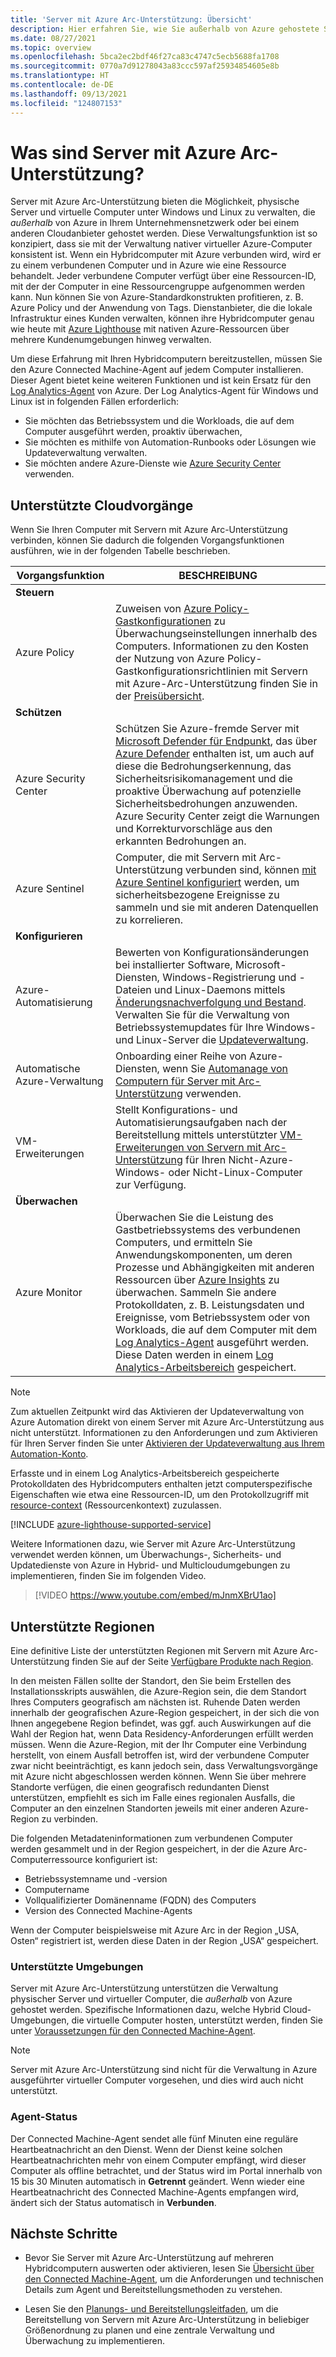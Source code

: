 ```yaml
---
title: 'Server mit Azure Arc-Unterstützung: Übersicht'
description: Hier erfahren Sie, wie Sie außerhalb von Azure gehostete Server mithilfe von Servern mit Azure Arc-Unterstützung wie eine Azure-Ressource verwalten.
ms.date: 08/27/2021
ms.topic: overview
ms.openlocfilehash: 5bca2ec2bdf46f27ca83c4747c5ecb5688fa1708
ms.sourcegitcommit: 0770a7d91278043a83ccc597af25934854605e8b
ms.translationtype: HT
ms.contentlocale: de-DE
ms.lasthandoff: 09/13/2021
ms.locfileid: "124807153"
---
```

# <a name="what-is-azure-arc-enabled-servers"></a>Was sind Server mit Azure Arc-Unterstützung?

Server mit Azure Arc-Unterstützung bieten die Möglichkeit, physische Server und virtuelle Computer unter Windows und Linux zu verwalten, die *außerhalb* von Azure in Ihrem Unternehmensnetzwerk oder bei einem anderen Cloudanbieter gehostet werden. Diese Verwaltungsfunktion ist so konzipiert, dass sie mit der Verwaltung nativer virtueller Azure-Computer konsistent ist. Wenn ein Hybridcomputer mit Azure verbunden wird, wird er zu einem verbundenen Computer und in Azure wie eine Ressource behandelt. Jeder verbundene Computer verfügt über eine Ressourcen-ID, mit der der Computer in eine Ressourcengruppe aufgenommen werden kann. Nun können Sie von Azure-Standardkonstrukten profitieren, z. B. Azure Policy und der Anwendung von Tags. Dienstanbieter, die die lokale Infrastruktur eines Kunden verwalten, können ihre Hybridcomputer genau wie heute mit [Azure Lighthouse](../../lighthouse/how-to/manage-hybrid-infrastructure-arc.md) mit nativen Azure-Ressourcen über mehrere Kundenumgebungen hinweg verwalten.

Um diese Erfahrung mit Ihren Hybridcomputern bereitzustellen, müssen Sie den Azure Connected Machine-Agent auf jedem Computer installieren. Dieser Agent bietet keine weiteren Funktionen und ist kein Ersatz für den [Log Analytics-Agent](../../azure-monitor/agents/log-analytics-agent.md) von Azure. Der Log Analytics-Agent für Windows und Linux ist in folgenden Fällen erforderlich:

* Sie möchten das Betriebssystem und die Workloads, die auf dem Computer ausgeführt werden, proaktiv überwachen,
* Sie möchten es mithilfe von Automation-Runbooks oder Lösungen wie Updateverwaltung verwalten.
* Sie möchten andere Azure-Dienste wie [Azure Security Center](../../security-center/security-center-introduction.md) verwenden.

## <a name="supported-cloud-operations"></a>Unterstützte Cloudvorgänge 

Wenn Sie Ihren Computer mit Servern mit Azure Arc-Unterstützung verbinden, können Sie dadurch die folgenden Vorgangsfunktionen ausführen, wie in der folgenden Tabelle beschrieben.

|Vorgangsfunktion |BESCHREIBUNG | 
|--------------------|------------|
|**Steuern** ||
| Azure Policy |Zuweisen von [Azure Policy-Gastkonfigurationen](../../governance/policy/concepts/guest-configuration.md) zu Überwachungseinstellungen innerhalb des Computers. Informationen zu den Kosten der Nutzung von Azure Policy-Gastkonfigurationsrichtlinien mit Servern mit Azure-Arc-Unterstützung finden Sie in der [Preisübersicht](https://azure.microsoft.com/pricing/details/azure-policy/).|
|**Schützen** ||
| Azure Security Center | Schützen Sie Azure-fremde Server mit [Microsoft Defender für Endpunkt](/microsoft-365/security/defender-endpoint), das über [Azure Defender](../../security-center/defender-for-servers-introduction.md) enthalten ist, um auch auf diese die Bedrohungserkennung, das Sicherheitsrisikomanagement und die proaktive Überwachung auf potenzielle Sicherheitsbedrohungen anzuwenden. Azure Security Center zeigt die Warnungen und Korrekturvorschläge aus den erkannten Bedrohungen an. |
| Azure Sentinel | Computer, die mit Servern mit Arc- Unterstützung verbunden sind, können [mit Azure Sentinel konfiguriert](scenario-onboard-azure-sentinel.md) werden, um sicherheitsbezogene Ereignisse zu sammeln und sie mit anderen Datenquellen zu korrelieren. |
|**Konfigurieren** ||
| Azure-Automatisierung |Bewerten von Konfigurationsänderungen bei installierter Software, Microsoft-Diensten, Windows-Registrierung und -Dateien und Linux-Daemons mittels [Änderungsnachverfolgung und Bestand](../../automation/change-tracking/overview.md).<br> Verwalten Sie für die Verwaltung von Betriebssystemupdates für Ihre Windows- und Linux-Server die [Updateverwaltung](../../automation/update-management/overview.md). |
| Automatische Azure-Verwaltung | Onboarding einer Reihe von Azure-Diensten, wenn Sie [Automanage von Computern für Server mit Arc-Unterstützung](../../automanage/automanage-arc.md) verwenden. |
| VM-Erweiterungen | Stellt Konfigurations- und Automatisierungsaufgaben nach der Bereitstellung mittels unterstützter [VM-Erweiterungen von Servern mit Arc-Unterstützung](manage-vm-extensions.md) für Ihren Nicht-Azure-Windows- oder Nicht-Linux-Computer zur Verfügung. |
|**Überwachen**|
| Azure Monitor | Überwachen Sie die Leistung des Gastbetriebssystems des verbundenen Computers, und ermitteln Sie Anwendungskomponenten, um deren Prozesse und Abhängigkeiten mit anderen Ressourcen über [Azure Insights](../../azure-monitor/vm/vminsights-overview.md) zu überwachen. Sammeln Sie andere Protokolldaten, z. B. Leistungsdaten und Ereignisse, vom Betriebssystem oder von Workloads, die auf dem Computer mit dem [Log Analytics-Agent](../../azure-monitor/agents/agents-overview.md#log-analytics-agent) ausgeführt werden. Diese Daten werden in einem [Log Analytics-Arbeitsbereich](../../azure-monitor/logs/design-logs-deployment.md) gespeichert. |

> [!NOTE]
> Zum aktuellen Zeitpunkt wird das Aktivieren der Updateverwaltung von Azure Automation direkt von einem Server mit Azure Arc-Unterstützung aus nicht unterstützt. Informationen zu den Anforderungen und zum Aktivieren für Ihren Server finden Sie unter [Aktivieren der Updateverwaltung aus Ihrem Automation-Konto](../../automation/update-management/enable-from-automation-account.md).

Erfasste und in einem Log Analytics-Arbeitsbereich gespeicherte Protokolldaten des Hybridcomputers enthalten jetzt computerspezifische Eigenschaften wie etwa eine Ressourcen-ID, um den Protokollzugriff mit [resource-context](../../azure-monitor/logs/design-logs-deployment.md#access-mode) (Ressourcenkontext) zuzulassen.

[!INCLUDE [azure-lighthouse-supported-service](../../../includes/azure-lighthouse-supported-service.md)]

Weitere Informationen dazu, wie Server mit Azure Arc-Unterstützung verwendet werden können, um Überwachungs-, Sicherheits- und Updatedienste von Azure in Hybrid- und Multicloudumgebungen zu implementieren, finden Sie im folgenden Video.

> [!VIDEO https://www.youtube.com/embed/mJnmXBrU1ao]

## <a name="supported-regions"></a>Unterstützte Regionen

Eine definitive Liste der unterstützten Regionen mit Servern mit Azure Arc-Unterstützung finden Sie auf der Seite [Verfügbare Produkte nach Region](https://azure.microsoft.com/global-infrastructure/services/?products=azure-arc).

In den meisten Fällen sollte der Standort, den Sie beim Erstellen des Installationsskripts auswählen, die Azure-Region sein, die dem Standort Ihres Computers geografisch am nächsten ist. Ruhende Daten werden innerhalb der geografischen Azure-Region gespeichert, in der sich die von Ihnen angegebene Region befindet, was ggf. auch Auswirkungen auf die Wahl der Region hat, wenn Data Residency-Anforderungen erfüllt werden müssen. Wenn die Azure-Region, mit der Ihr Computer eine Verbindung herstellt, von einem Ausfall betroffen ist, wird der verbundene Computer zwar nicht beeinträchtigt, es kann jedoch sein, dass Verwaltungsvorgänge mit Azure nicht abgeschlossen werden können. Wenn Sie über mehrere Standorte verfügen, die einen geografisch redundanten Dienst unterstützen, empfiehlt es sich im Falle eines regionalen Ausfalls, die Computer an den einzelnen Standorten jeweils mit einer anderen Azure-Region zu verbinden.

Die folgenden Metadateninformationen zum verbundenen Computer werden gesammelt und in der Region gespeichert, in der die Azure Arc-Computerressource konfiguriert ist:

- Betriebssystemname und -version
- Computername
- Vollqualifizierter Domänenname (FQDN) des Computers
- Version des Connected Machine-Agents

Wenn der Computer beispielsweise mit Azure Arc in der Region „USA, Osten“ registriert ist, werden diese Daten in der Region „USA“ gespeichert.

### <a name="supported-environments"></a>Unterstützte Umgebungen

Server mit Azure Arc-Unterstützung unterstützen die Verwaltung physischer Server und virtueller Computer, die *außerhalb* von Azure gehostet werden. Spezifische Informationen dazu, welche Hybrid Cloud-Umgebungen, die virtuelle Computer hosten, unterstützt werden, finden Sie unter [Voraussetzungen für den Connected Machine-Agent](agent-overview.md#supported-environments).

> [!NOTE]
> Server mit Azure Arc-Unterstützung sind nicht für die Verwaltung in Azure ausgeführter virtueller Computer vorgesehen, und dies wird auch nicht unterstützt.

### <a name="agent-status"></a>Agent-Status

Der Connected Machine-Agent sendet alle fünf Minuten eine reguläre Heartbeatnachricht an den Dienst. Wenn der Dienst keine solchen Heartbeatnachrichten mehr von einem Computer empfängt, wird dieser Computer als offline betrachtet, und der Status wird im Portal innerhalb von 15 bis 30 Minuten automatisch in **Getrennt** geändert. Wenn wieder eine Heartbeatnachricht des Connected Machine-Agents empfangen wird, ändert sich der Status automatisch in **Verbunden**.

## <a name="next-steps"></a>Nächste Schritte

* Bevor Sie Server mit Azure Arc-Unterstützung auf mehreren Hybridcomputern auswerten oder aktivieren, lesen Sie [Übersicht über den Connected Machine-Agent](agent-overview.md), um die Anforderungen und technischen Details zum Agent und Bereitstellungsmethoden zu verstehen.

* Lesen Sie den [Planungs- und Bereitstellungsleitfaden](plan-at-scale-deployment.md), um die Bereitstellung von Servern mit Azure Arc-Unterstützung in beliebiger Größenordnung zu planen und eine zentrale Verwaltung und Überwachung zu implementieren.

